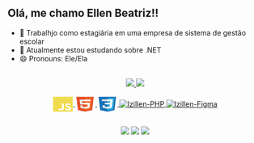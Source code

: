 ## Olá, me chamo Ellen Beatriz!!


- 🔭 Trabalhjo como estagiária em uma empresa de sistema de gestão escolar
- 🌱 Atualmente estou estudando sobre .NET
- 😄 Pronouns: Ele/Ela
<br>

<div align="center">
  <a href="https://github.com/Izillen">
  <img height="180em" src="https://github-readme-stats.vercel.app/api?username=Izillen&show_icons=true&theme=dracula&include_all_commits=true&count_private=true"/>
  <img height="180em" src="https://github-readme-stats.vercel.app/api/top-langs/?username=Izillen&layout=compact&langs_count=7&theme=dracula"/>
</div>

<div style="display: inline_block" align= "center"><br>
  <img align="center" alt="Izillen-Js" height="30" width="40" src="https://raw.githubusercontent.com/devicons/devicon/master/icons/javascript/javascript-plain.svg">
  <img align="center" alt="Izillen-HTML" height="30" width="40" src="https://raw.githubusercontent.com/devicons/devicon/master/icons/html5/html5-original.svg">
  <img align="center" alt="Izillen-CSS" height="30" width="40" src="https://raw.githubusercontent.com/devicons/devicon/master/icons/css3/css3-original.svg">
  <img align="center" alt="Izillen-PHP" height="40" width="50" src="https://cdn.jsdelivr.net/gh/devicons/devicon/icons/php/php-plain.svg">
  <img align="center" alt="Izillen-Figma" height="30" width="40" src="https://cdn.jsdelivr.net/gh/devicons/devicon/icons/figma/figma-original.svg"/>
</div>

##

<div align="center">
  <a href="https://www.instagram.com/ellenbe_lyra/" target="_blank"><img src="https://img.shields.io/badge/-Instagram-%23E4405F?style=for-the-badge&logo=instagram&logoColor=white" target="_blank"></a> 
  <a href = "mailto:beatrizlyrabarreto@gmail.com"><img src="https://img.shields.io/badge/-Gmail-%23333?style=for-the-badge&logo=gmail&logoColor=white" target="_blank"></a>
  <a href="https://www.linkedin.com/in/ellen-beatriz-lyra-barreto-monteiro-17501721a/" target="_blank"><img src="https://img.shields.io/badge/-LinkedIn-%230077B5?style=for-the-badge&logo=linkedin&logoColor=white" target="_blank"></a>
</div>

